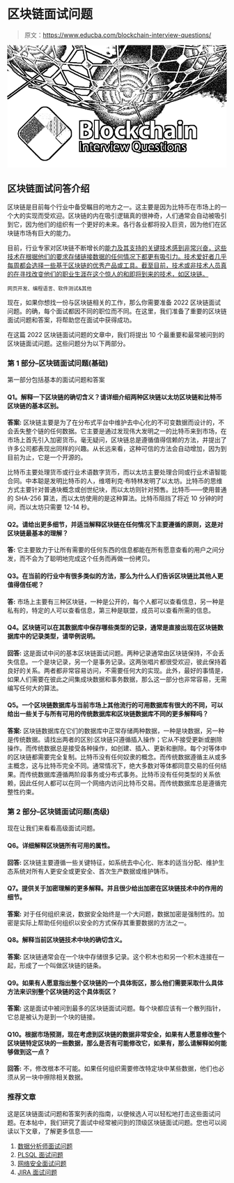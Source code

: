 # 区块链面试问题

> 原文：<https://www.educba.com/blockchain-interview-questions/>

![blockchain-interview-questions](img/325c87c3bb91bacf388fab4b73332813.png)



## 区块链面试问答介绍

区块链是目前每个行业中备受瞩目的地方之一。这主要是因为比特币在市场上的一个大的实现而受欢迎。区块链的内在吸引逻辑真的很神奇，人们通常会自动被吸引到它，因为他们的组织有一个更好的未来。各行各业都将投入巨资，因为他们在区块链市场有巨大的能力。

目前，行业专家对区块链不断增长的[能力及其支持的关键技术感到非常兴奋，这些技术在根据他们的要求存储链接数据的任何情况下都更有吸引力。技术爱好者几乎每周都会选择一些基于区块链的优秀产品或工具。截至目前，技术或非技术人员真的在寻找改变他们的职业生涯在这个惊人的和即将到来的技术，如区块链。](https://www.educba.com/careers-in-blockchain/)

<small>网页开发、编程语言、软件测试&其他</small>

现在，如果你想找一份与区块链相关的工作，那么你需要准备 2022 区块链面试问题。的确，每个面试都因不同的职位而不同。在这里，我们准备了重要的区块链面试问题和答案，将帮助您在面试中获得成功。

在这篇 2022 区块链面试问题的文章中，我们将提出 10 个最重要和最常被问到的区块链面试问题。这些问题分为以下两部分。

### 第 1 部分–区块链面试问题(基础)

第一部分包括基本的面试问题和答案

#### Q1。解释一下区块链的确切含义？请详细介绍两种区块链以太坊区块链和比特币区块链的基本区别。

**答案:**
区块链主要是为了在分布式平台中维护去中心化的不可变数据而设计的，不会丢失整个链的任何数据。它主要是通过发现伟大发明之一的比特币来到市场，在市场上首先引入加密货币。毫无疑问，区块链总是遵循值得信赖的方法，并提出了许多公司都表现出同样的兴趣。从长远来看，这种可信的方法会自动增加，因为到目前为止，它是一个开源的。

比特币主要处理货币或行业术语数字货币，而以太坊主要处理合同或行业术语智能合同。中本聪是发明比特币的人，维塔利克·布特林发明了以太坊。比特币的思维方式主要针对普通块概念或创世纪块，而以太坊则针对预售。比特币——使用普通的 SHA-256 算法，而以太坊使用的是这种算法。比特币阻挡了将近 10 分钟的时间，而以太坊只需要 12-14 秒。

#### Q2。请给出更多细节，并适当解释区块链在任何情况下主要遵循的原则，这是对区块链最基本的理解？

**答:**
它主要致力于让所有需要的任何东西的信息都能在所有愿意查看的用户之间分发，而不会为了聪明地完成这个任务而再做一份拷贝。

#### Q3。在当前的行业中有很多类似的方法，那么为什么人们告诉区块链比其他人更值得信任呢？

**答:**
市场上主要有三种区块链，一种是公开的，每个人都可以查看信息，另一种是私有的，特定的人可以查看信息，第三种是联盟，成员可以查看所需的信息。

#### Q4。区块链可以在其数据库中保存哪些类型的记录，通常是直接出现在区块链数据库中的记录类型，请举例说明。

**回答:**
这是面试中问的基本区块链面试问题。两种记录通常由区块链保持，不会丢失信息。一个是块记录，另一个是事务记录。这两张唱片都很受欢迎，彼此保持着良好的关系。两者都非常容易访问，不需要任何大的实现。此外，最好的事情是，如果人们需要在彼此之间集成块数据和事务数据，那么这一部分也非常容易，无需编写任何大的算法。

#### Q5。一个区块链数据库与当前市场上其他流行的可用数据库有很大的不同，可以给出一些关于与所有可用的传统数据库和区块链数据库不同的更多解释吗？

**答案:**
区块链数据库在它们的数据库中正常存储两种数据，一种是块数据，另一种是传统数据。请找出两者的区别:区块链只遵循插入操作；它从不接受更新或删除操作。而传统数据总是接受各种操作，如创建、插入、更新和删除。每个对等体中的区块链都需要完全复制。比特币没有任何奴隶的概念。而传统数据遵循主从或多主概念，这与比特币完全不同。通常情况下，绝大多数对等体都同意交易的任何结果。而传统数据库遵循两阶段事务或分布式事务。比特币没有任何类型的关系依赖，因此任何人都可以在同一个网络内访问比特币交易。而传统数据库总是遵循完整性约束。

### 第 2 部分–区块链面试问题(高级)

现在让我们来看看高级面试问题。

#### Q6。详细解释区块链所有可用的属性。

**回答:**
区块链主要遵循一些关键特征，如系统去中心化、账本的适当分配、维护生态系统对所有人更安全或更安全、首次生产数据或维护铸币。

#### Q7。提供关于加密理解的更多解释。并且很少给出加密在区块链技术中的作用的细节。

**答案:**
对于任何组织来说，数据安全始终是一个大问题，数据加密是强制性的。加密是实际上帮助任何组织以安全的方式保存其重要数据的方法之一。

#### Q8。解释当前区块链技术中块的确切含义。

**答案:**
区块链通常会在一个块中存储很多记录。这个积木也和另一个积木连接在一起，形成了一个叫做区块链的链条。

#### Q9。如果有人愿意指出整个区块链的一个具体街区，那么他们需要采取什么具体方法来识别整个区块链的这个具体街区？

**答案:**
这是面试中被问到最多的区块链面试问题。每个块都应该有一个散列指针，它总是被认为是到一个块的链接。

#### Q10。根据市场预测，现在考虑到区块链的数据非常安全，如果有人愿意修改整个区块链特定区块的一些数据，那么是否有可能修改它，如果有，那么请解释如何能够做到这一点？

**回答:**
不，修改根本不可能。如果任何组织需要修改特定块中某些数据，他们也必须从另一块中擦除相关数据。

### 推荐文章

这是区块链面试问题和答案列表的指南，以便候选人可以轻松地打击这些面试问题。在本帖中，我们研究了面试中经常被问到的顶级区块链面试问题。您也可以阅读以下文章，了解更多信息——

1.  [数据分析师面试问题](https://www.educba.com/data-analyst-interview-questions/)
2.  [PLSQL 面试问题](https://www.educba.com/plsql-interview-questions/)
3.  [网络安全面试问题](https://www.educba.com/cyber-security-interview-questions/)
4.  [JIRA 面试问题](https://www.educba.com/jira-interview-questions/)






